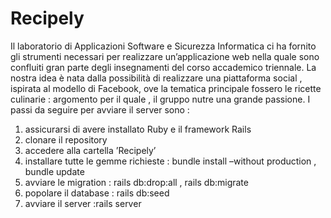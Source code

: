 # Recipely


Il laboratorio di Applicazioni Software e Sicurezza Informatica ci ha fornito gli strumenti necessari per realizzare un’applicazione web nella quale sono confluiti gran parte degli insegnamenti del corso accademico triennale.
La nostra idea è nata dalla possibilità di realizzare una piattaforma social , ispirata al modello di Facebook, ove la tematica principale fossero le ricette culinarie : argomento per il quale , il gruppo nutre una grande passione.
I passi da seguire per avviare il server sono :
1. assicurarsi di avere installato Ruby e il framework Rails
2. clonare il repository
3. accedere alla cartella ’Recipely’
4. installare tutte le gemme richieste : bundle install –without production , bundle update
5. avviare le migration : rails db:drop:all , rails db:migrate
6. popolare il database : rails db:seed
7. avviare il server :rails server

